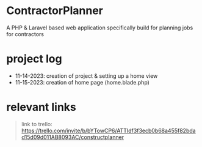 # ContractorPlanner
A PHP &amp; Laravel based web application specifically build for planning jobs for contractors

# project log
* 11-14-2023: creation of project & setting up a home view
* 11-15-2023: creation of home page (home.blade.php)

# relevant links
>link to trello: https://trello.com/invite/b/bYTowCP6/ATTIdf3f3ecb0b68a455f82bdad15d09d011AB8093AC/constructplanner


